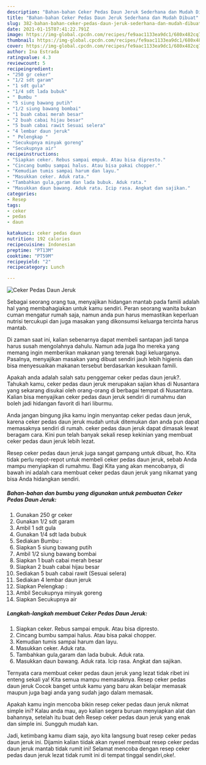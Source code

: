 ```yaml
---
description: "Bahan-bahan Ceker Pedas Daun Jeruk Sederhana dan Mudah Dibuat"
title: "Bahan-bahan Ceker Pedas Daun Jeruk Sederhana dan Mudah Dibuat"
slug: 382-bahan-bahan-ceker-pedas-daun-jeruk-sederhana-dan-mudah-dibuat
date: 2021-01-15T07:41:22.791Z
image: https://img-global.cpcdn.com/recipes/fe9aac1133ea9dc1/680x482cq70/ceker-pedas-daun-jeruk-foto-resep-utama.jpg
thumbnail: https://img-global.cpcdn.com/recipes/fe9aac1133ea9dc1/680x482cq70/ceker-pedas-daun-jeruk-foto-resep-utama.jpg
cover: https://img-global.cpcdn.com/recipes/fe9aac1133ea9dc1/680x482cq70/ceker-pedas-daun-jeruk-foto-resep-utama.jpg
author: Ina Estrada
ratingvalue: 4.3
reviewcount: 5
recipeingredient:
- "250 gr ceker"
- "1/2 sdt garam"
- "1 sdt gula"
- "1/4 sdt lada bubuk"
- " Bumbu "
- "5 siung bawang putih"
- "1/2 siung bawang bombai"
- "1 buah cabai merah besar"
- "2 buah cabai hijau besar"
- "5 buah cabai rawit Sesuai selera"
- "4 lembar daun jeruk"
- " Pelengkap "
- "Secukupnya minyak goreng"
- "Secukupnya air"
recipeinstructions:
- "Siapkan ceker. Rebus sampai empuk. Atau bisa dipresto."
- "Cincang bumbu sampai halus. Atau bisa pakai chopper."
- "Kemudian tumis sampai harum dan layu."
- "Masukkan ceker. Aduk rata."
- "Tambahkan gula,garam dan lada bubuk. Aduk rata."
- "Masukkan daun bawang. Aduk rata. Icip rasa. Angkat dan sajikan."
categories:
- Resep
tags:
- ceker
- pedas
- daun

katakunci: ceker pedas daun 
nutrition: 192 calories
recipecuisine: Indonesian
preptime: "PT13M"
cooktime: "PT59M"
recipeyield: "2"
recipecategory: Lunch

---
```



![Ceker Pedas Daun Jeruk](https://img-global.cpcdn.com/recipes/fe9aac1133ea9dc1/680x482cq70/ceker-pedas-daun-jeruk-foto-resep-utama.jpg)

Sebagai seorang orang tua, menyajikan hidangan mantab pada famili adalah hal yang membahagiakan untuk kamu sendiri. Peran seorang  wanita bukan cuman mengatur rumah saja, namun anda pun harus memastikan keperluan nutrisi tercukupi dan juga masakan yang dikonsumsi keluarga tercinta harus mantab.

Di zaman  saat ini, kalian sebenarnya dapat membeli santapan jadi tanpa harus susah mengolahnya dahulu. Namun ada juga lho mereka yang memang ingin memberikan makanan yang terenak bagi keluarganya. Pasalnya, menyajikan masakan yang dibuat sendiri jauh lebih higienis dan bisa menyesuaikan makanan tersebut berdasarkan kesukaan famili. 



Apakah anda adalah salah satu penggemar ceker pedas daun jeruk?. Tahukah kamu, ceker pedas daun jeruk merupakan sajian khas di Nusantara yang sekarang disukai oleh orang-orang di berbagai tempat di Nusantara. Kalian bisa menyajikan ceker pedas daun jeruk sendiri di rumahmu dan boleh jadi hidangan favorit di hari liburmu.

Anda jangan bingung jika kamu ingin menyantap ceker pedas daun jeruk, karena ceker pedas daun jeruk mudah untuk ditemukan dan anda pun dapat memasaknya sendiri di rumah. ceker pedas daun jeruk dapat dimasak lewat beragam cara. Kini pun telah banyak sekali resep kekinian yang membuat ceker pedas daun jeruk lebih lezat.

Resep ceker pedas daun jeruk juga sangat gampang untuk dibuat, lho. Kita tidak perlu repot-repot untuk membeli ceker pedas daun jeruk, sebab Anda mampu menyiapkan di rumahmu. Bagi Kita yang akan mencobanya, di bawah ini adalah cara membuat ceker pedas daun jeruk yang nikamat yang bisa Anda hidangkan sendiri.

<!--inarticleads1-->

##### Bahan-bahan dan bumbu yang digunakan untuk pembuatan Ceker Pedas Daun Jeruk:

1. Gunakan 250 gr ceker
1. Gunakan 1/2 sdt garam
1. Ambil 1 sdt gula
1. Gunakan 1/4 sdt lada bubuk
1. Sediakan  Bumbu :
1. Siapkan 5 siung bawang putih
1. Ambil 1/2 siung bawang bombai
1. Siapkan 1 buah cabai merah besar
1. Siapkan 2 buah cabai hijau besar
1. Sediakan 5 buah cabai rawit (Sesuai selera)
1. Sediakan 4 lembar daun jeruk
1. Siapkan  Pelengkap :
1. Ambil Secukupnya minyak goreng
1. Siapkan Secukupnya air




<!--inarticleads2-->

##### Langkah-langkah membuat Ceker Pedas Daun Jeruk:

1. Siapkan ceker. Rebus sampai empuk. Atau bisa dipresto.
1. Cincang bumbu sampai halus. Atau bisa pakai chopper.
1. Kemudian tumis sampai harum dan layu.
1. Masukkan ceker. Aduk rata.
1. Tambahkan gula,garam dan lada bubuk. Aduk rata.
1. Masukkan daun bawang. Aduk rata. Icip rasa. Angkat dan sajikan.




Ternyata cara membuat ceker pedas daun jeruk yang lezat tidak ribet ini enteng sekali ya! Kita semua mampu memasaknya. Resep ceker pedas daun jeruk Cocok banget untuk kamu yang baru akan belajar memasak maupun juga bagi anda yang sudah jago dalam memasak.

Apakah kamu ingin mencoba bikin resep ceker pedas daun jeruk nikmat simple ini? Kalau anda mau, ayo kalian segera buruan menyiapkan alat dan bahannya, setelah itu buat deh Resep ceker pedas daun jeruk yang enak dan simple ini. Sungguh mudah kan. 

Jadi, ketimbang kamu diam saja, ayo kita langsung buat resep ceker pedas daun jeruk ini. Dijamin kalian tiidak akan nyesel membuat resep ceker pedas daun jeruk mantab tidak rumit ini! Selamat mencoba dengan resep ceker pedas daun jeruk lezat tidak rumit ini di tempat tinggal sendiri,oke!.


